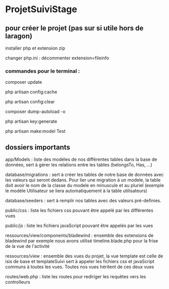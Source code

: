 # ProjetSuiviStage

## pour créer le projet (pas sur si utile hors de laragon)

installer php et extension zip

changer php.ini : décommenter extension=fileinfo

### commandes pour le terminal : 

composer update  

php artisan config:cache 

php artisan config:clear

composer dump-autoload -o

php artisan key:generate

php artisan make:model Test


## dossiers importants

app/Models : liste des modéles de nos différentes tables dans la base de données, sert à gérer les relations entre les tables (belongsTo, Has, ...)

database/migrations : sert à créer les tables de notre base de données avec les valeurs qui seront dedans. Pour lier une migration à un modele, la table doit avoir le nom de la classe du modele en minuscule et au pluriel (exemple le modéle Utilisateur se liera automatiquement à la table utilisateurs)

database/seeders : sert à remplir nos tables avec des valeurs pré-definies.

public/css : liste les fichiers css pouvant être appelé par les différentes vues

public/js : liste les fichiers javaScript pouvant être appelés par les vues

ressources/view/components/bladewind : ensemble des extensions de bladewind par exemple nous avons utilisé timeline.blade.php pour la frise de la vue de l'activité

ressources/view : ensemble des vues du projet, la vue template est celle de isis de base et templateSuivi sert à appeler les fichiers css et javaScript communs à toutes les vues. Toutes nos vues héritent de ces deux vues

routes/web.php : liste les routes pour rediriger les requêtes vers les controlleurs

